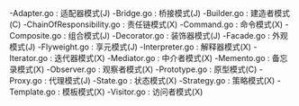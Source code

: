    -Adapter.go : 适配器模式(J)
   -Bridge.go : 桥接模式(J)
   -Builder.go : 建造者模式(C)
   -ChainOfResponsibility.go : 责任链模式(X)
   -Command.go : 命令模式(X)
   -Composite.go : 组合模式(J)
   -Decorator.go : 装饰器模式(J)
   -Facade.go : 外观模式(J)
   -Flyweight.go : 享元模式(J)
   -Interpreter.go : 解释器模式(X)
   -Iterator.go : 迭代器模式(X)
   -Mediator.go : 中介者模式(X)
   -Memento.go : 备忘录模式(X)
   -Observer.go : 观察者模式(X)
   -Prototype.go : 原型模式(C)
   -Proxy.go : 代理模式(J)
   -State.go : 状态模式(X)
   -Strategy.go : 策略模式(X)
   -Template.go : 模板模式(X)
   -Visitor.go : 访问者模式(X)